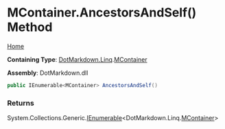 # MContainer\.AncestorsAndSelf\(\) Method

[Home](../../../../README.md)

**Containing Type**: [DotMarkdown.Linq](../../README.md)\.[MContainer](../README.md)

**Assembly**: DotMarkdown\.dll

```csharp
public IEnumerable<MContainer> AncestorsAndSelf()
```

### Returns

System\.Collections\.Generic\.[IEnumerable](https://docs.microsoft.com/en-us/dotnet/api/system.collections.generic.ienumerable-1)\<DotMarkdown\.Linq\.[MContainer](../README.md)>

